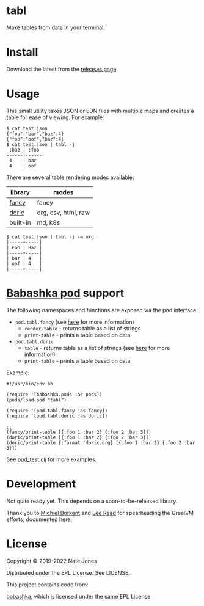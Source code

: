 # tabl

Make tables from data in your terminal.

# Install

Download the latest from the [releases page](https://github.com/justone/tabl/releases).

# Usage

This small utility takes JSON or EDN files with multiple maps and creates a
table for ease of viewing. For example:

```
$ cat test.json
{"foo":"bar","baz":4}
{"foo":"oof","baz":4}
$ cat test.json | tabl -j
 :baz | :foo
------|------
 4    | bar
 4    | oof
```

There are several table rendering modes available:

| library                                            | modes               |
|----------------------------------------------------|---------------------|
| [fancy](https://github.com/chbrown/fancy-clojure/) | fancy               |
| [doric](https://github.com/joegallo/doric)         | org, csv, html, raw |
| built-in                                           | md, k8s             |


```
$ cat test.json | tabl -j -m org
|-----+-----|
| Foo | Baz |
|-----+-----|
| bar | 4   |
| oof | 4   |
|-----+-----|
```

# [Babashka pod](https://github.com/babashka/babashka.pods) support

The following namespaces and functions are exposed via the pod interface:

* `pod.tabl.fancy` (see [here](https://cljdoc.org/d/fancy/fancy/0.2.3/api/fancy.table) for more information)
    * `render-table` - returns table as a list of strings
    * `print-table` - prints a table based on data
* `pod.tabl.doric`
    * `table` - returns table as a list of strings  (see [here](https://github.com/joegallo/doric) for more information)
    * `print-table` - prints a table based on data

Example:

```
#!/usr/bin/env bb

(require '[babashka.pods :as pods])
(pods/load-pod "tabl")

(require '[pod.tabl.fancy :as fancy])
(require '[pod.tabl.doric :as doric])

;;
(fancy/print-table [{:foo 1 :bar 2} {:foo 2 :bar 3}])
(doric/print-table [{:foo 1 :bar 2} {:foo 2 :bar 3}])
(doric/print-table {:format 'doric.org} [{:foo 1 :bar 2} {:foo 2 :bar 3}])
```

See [pod_test.clj](./pod_test.clj) for more examples.

# Development

Not quite ready yet. This depends on a soon-to-be-released library.

Thank you to [Michiel Borkent](https://github.com/borkdude) and
[Lee Read](https://github.com/lread) for spearheading the GraalVM efforts,
documented [here](https://github.com/lread/clj-graal-docs).

# License

Copyright © 2019-2022 Nate Jones

Distributed under the EPL License. See LICENSE.

This project contains code from:

[babashka](https://github.com/borkdude/babashka), which is licensed under the same EPL License.
